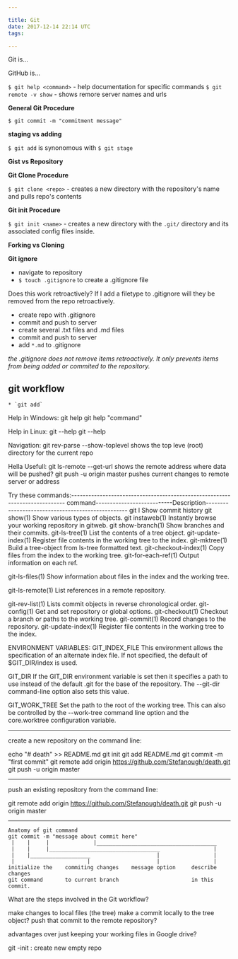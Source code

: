 ```yaml
---

title: Git
date: 2017-12-14 22:14 UTC
tags: 

---
```


Git is...

GitHub is...

`$ git help <command>` - help documentation for specific commands 
`$ git remote -v show` - shows remore server names and urls

**General Git Procedure**

`$ git commit -m "commitment message"`

**staging vs adding**

`$ git add` is synonomous with `$ git stage`

**Gist vs Repository**


**Git Clone Procedure**

`$ git clone <repo>` - creates a new directory with the repository's name and pulls repo's contents

**Git init Procedure**

`$ git init <name>` - creates a new directory with the `.git/` directory and its associated config files inside.

**Forking vs Cloning**

**Git ignore**

* navigate to repository
* `$ touch .gitignore` to create a .gitignore file

Does this work retroactively? If I add a filetype to .gitignore will they be removed from the repo retroactively.

- create repo with .gitignore
- commit and push to server
- create several .txt files and .md files
- commit and push to server
- add `*.md` to .gitignore

*the .gitignore does not remove items retroactively. It only prevents items from being added or commited to the repository.*


git workflow
------------
    * `git add`

Help in Windows: git help
                 git help "command"
                 
Help in Linux: git --help
               git <command> --help

Navigation:
git rev-parse --show-toplevel     shows the top leve (root) directory for the current repo

Hella Usefull:
git ls-remote --get-url           shows the remote address where data will be pushed?
git push -u origin master         pushes current changes to remote server or address


Try these commands:----------------------------------------------------------------------------
command---------------------------Description--------------------------------------------------
git l                             Show commit history
git show(1)                       Show various types of objects.
git instaweb(1)                   Instantly browse your working repository in gitweb.
git show-branch(1)                Show branches and their commits.
git-ls-tree(1)                    List the contents of a tree object.
git-update-index(1)               Register file contents in the working tree to the index.
git-mktree(1)                     Build a tree-object from ls-tree formatted text.
git-checkout-index(1)             Copy files from the index to the working tree.
git-for-each-ref(1)               Output information on each ref.


git-ls-files(1)                   Show information about files in the index and the working tree.


git-ls-remote(1)                  List references in a remote repository.


git-rev-list(1)                   Lists commit objects in reverse chronological order.
git-config(1)                     Get and set repository or global options.
git-checkout(1)                   Checkout a branch or paths to the working tree.
git-commit(1)                     Record changes to the repository.
git-update-index(1)               Register file contents in the working tree to the index.



ENVIRONMENT VARIABLES:
GIT_INDEX_FILE                    This environment allows the specification of an alternate index
			                            file. If not specified, the default of $GIT_DIR/index is used.

GIT_DIR                           If the GIT_DIR environment variable is set then it specifies a
			                            path to use instead of the default .git for the base of the repository.
			                            The --git-dir command-line option also sets this value.



GIT_WORK_TREE                     Set the path to the root of the working tree. This can also be
			                            controlled by the --work-tree command line option and the core.worktree
														      configuration variable.



-------------------------------------------------------------
create a new repository on the command line:

echo "# death" >> README.md
git init
git add README.md
git commit -m "first commit"
git remote add origin https://github.com/Stefanough/death.git
git push -u origin master

-------------------------------------------------------------
push an existing repository from the command line:

git remote add origin https://github.com/Stefanough/death.git
git push -u origin master

-------------------------------------------------------------


```
Anatomy of git command
git commit -m "message about commit here"
 |    |     |              |______________________________________
 |    |     |___________________________________                 |
 |    |___________________                     |		         |
 |                       |		               |	  			 |
initialize the    commiting changes    message option     describe changes
git command       to current branch                       in this commit.
```

What are the steps involved in the Git workflow?


make changes to local files (the tree)
make a commit locally to the tree object?
push that commit to the remote repository?

advantages over just keeping your working files in Google drive?


git -init : create new empty repo